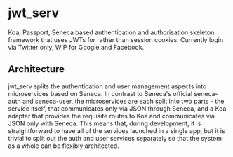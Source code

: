 # jwt_serv

Koa, Passport, Seneca based authentication and authorisation skeleton framework that uses JWTs for rather than session cookies. Currently login via Twitter
only, WIP for Google and Facebook. 

## Architecture

jwt_serv splits the authentication and user management aspects into microservices based on Seneca. In contrast to Seneca's official seneca-auth and seneca-user,
the microservices are each split into two parts - the service itself, that communicates only via JSON through Seneca, and a Koa adapter that provides the
requisite routes to Koa and communicates via JSON only with Seneca. This means that, during development, it is straightforward to have all of the services
launched in a single app, but it is trivial to split out the auth and user services separately so that the system as a whole can be flexibly architected.
